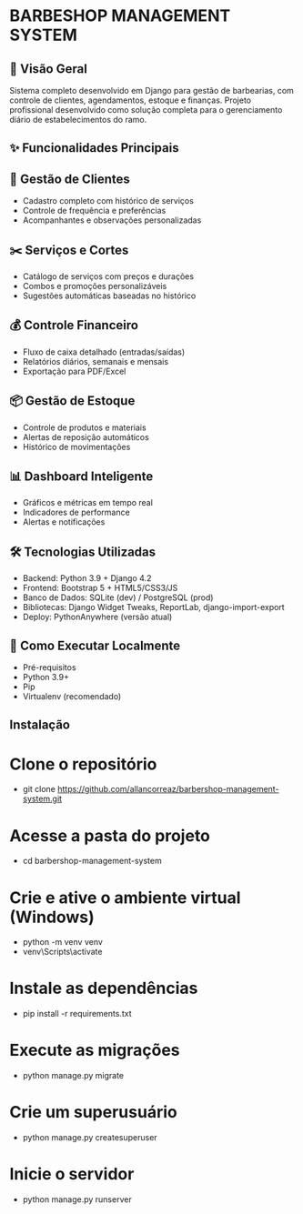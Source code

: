 # BARBESHOP MANAGEMENT SYSTEM

## 📌 Visão Geral
Sistema completo desenvolvido em Django para gestão de barbearias, com controle de clientes, agendamentos, estoque e finanças. Projeto profissional desenvolvido como solução completa para o gerenciamento diário de estabelecimentos do ramo.

## ✨ Funcionalidades Principais

## 👥 Gestão de Clientes
- Cadastro completo com histórico de serviços
- Controle de frequência e preferências
- Acompanhantes e observações personalizadas


## ✂️ Serviços e Cortes
- Catálogo de serviços com preços e durações
- Combos e promoções personalizáveis
- Sugestões automáticas baseadas no histórico


## 💰 Controle Financeiro
- Fluxo de caixa detalhado (entradas/saídas)
- Relatórios diários, semanais e mensais
- Exportação para PDF/Excel


## 📦 Gestão de Estoque
- Controle de produtos e materiais
- Alertas de reposição automáticos
- Histórico de movimentações


## 📊 Dashboard Inteligente
- Gráficos e métricas em tempo real
- Indicadores de performance
- Alertas e notificações


## 🛠 Tecnologias Utilizadas
- Backend: Python 3.9 + Django 4.2
- Frontend: Bootstrap 5 + HTML5/CSS3/JS
- Banco de Dados: SQLite (dev) / PostgreSQL (prod)
- Bibliotecas: Django Widget Tweaks, ReportLab, django-import-export
- Deploy: PythonAnywhere (versão atual)

## 🚀 Como Executar Localmente
- Pré-requisitos
- Python 3.9+
- Pip
- Virtualenv (recomendado)


## Instalação

# Clone o repositório
- git clone https://github.com/allancorreaz/barbershop-management-system.git

# Acesse a pasta do projeto
- cd barbershop-management-system

# Crie e ative o ambiente virtual (Windows)
- python -m venv venv
- venv\Scripts\activate

# Instale as dependências
- pip install -r requirements.txt

# Execute as migrações
- python manage.py migrate

# Crie um superusuário
- python manage.py createsuperuser

# Inicie o servidor
- python manage.py runserver
